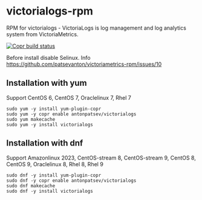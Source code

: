 # victorialogs-rpm
RPM for victorialogs - VictoriaLogs is log management and log analytics system from VictoriaMetrics.

[![Copr build status](https://copr.fedorainfracloud.org/coprs/antonpatsev/victorialogs/package/victorialogs/status_image/last_build.png)](https://copr.fedorainfracloud.org/coprs/antonpatsev/victorialogs/package/victorialogs/)

Before install disable Selinux. Info https://github.com/patsevanton/victoriametrics-rpm/issues/10

## Installation with yum
Support CentOS 6, CentOS 7, Oraclelinux 7, Rhel 7

```
sudo yum -y install yum-plugin-copr
sudo yum -y copr enable antonpatsev/victorialogs
sudo yum makecache
sudo yum -y install victorialogs
```

## Installation with dnf
Support Amazonlinux 2023, CentOS-stream 8, CentOS-stream 9, CentOS 8, CentOS 9, Oraclelinux 8, Rhel 8, Rhel 9

```
sudo dnf -y install yum-plugin-copr
sudo dnf -y copr enable antonpatsev/victorialogs
sudo dnf makecache
sudo dnf -y install victorialogs
```
